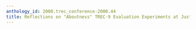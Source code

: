 ```yaml
---
anthology_id: 2000.trec_conference-2000.44
title: Reflections on "Aboutness" TREC-9 Evaluation Experiments at Justsystem
---
```

